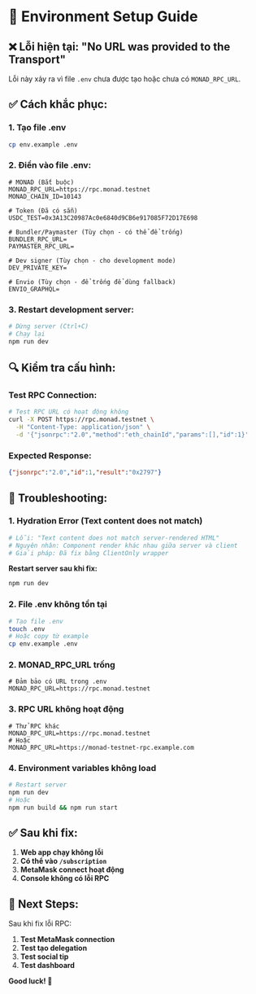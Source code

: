 # 🔧 Environment Setup Guide

## ❌ Lỗi hiện tại: "No URL was provided to the Transport"

Lỗi này xảy ra vì file `.env` chưa được tạo hoặc chưa có `MONAD_RPC_URL`.

## ✅ Cách khắc phục:

### 1. Tạo file .env
```bash
cp env.example .env
```

### 2. Điền vào file .env:
```env
# MONAD (Bắt buộc)
MONAD_RPC_URL=https://rpc.monad.testnet
MONAD_CHAIN_ID=10143

# Token (Đã có sẵn)
USDC_TEST=0x3A13C20987Ac0e6840d9CB6e917085F72D17E698

# Bundler/Paymaster (Tùy chọn - có thể để trống)
BUNDLER_RPC_URL=
PAYMASTER_RPC_URL=

# Dev signer (Tùy chọn - cho development mode)
DEV_PRIVATE_KEY=

# Envio (Tùy chọn - để trống để dùng fallback)
ENVIO_GRAPHQL=
```

### 3. Restart development server:
```bash
# Dừng server (Ctrl+C)
# Chạy lại
npm run dev
```

## 🔍 Kiểm tra cấu hình:

### Test RPC Connection:
```bash
# Test RPC URL có hoạt động không
curl -X POST https://rpc.monad.testnet \
  -H "Content-Type: application/json" \
  -d '{"jsonrpc":"2.0","method":"eth_chainId","params":[],"id":1}'
```

### Expected Response:
```json
{"jsonrpc":"2.0","id":1,"result":"0x2797"}
```

## 🚨 Troubleshooting:

### 1. **Hydration Error (Text content does not match)**
```bash
# Lỗi: "Text content does not match server-rendered HTML"
# Nguyên nhân: Component render khác nhau giữa server và client
# Giải pháp: Đã fix bằng ClientOnly wrapper
```
**Restart server sau khi fix:**
```bash
npm run dev
```

### 2. **File .env không tồn tại**
```bash
# Tạo file .env
touch .env
# Hoặc copy từ example
cp env.example .env
```

### 2. **MONAD_RPC_URL trống**
```env
# Đảm bảo có URL trong .env
MONAD_RPC_URL=https://rpc.monad.testnet
```

### 3. **RPC URL không hoạt động**
```env
# Thử RPC khác
MONAD_RPC_URL=https://rpc.monad.testnet
# Hoặc
MONAD_RPC_URL=https://monad-testnet-rpc.example.com
```

### 4. **Environment variables không load**
```bash
# Restart server
npm run dev
# Hoặc
npm run build && npm run start
```

## ✅ Sau khi fix:

1. **Web app chạy không lỗi**
2. **Có thể vào `/subscription`**
3. **MetaMask connect hoạt động**
4. **Console không có lỗi RPC**

## 🎯 Next Steps:

Sau khi fix lỗi RPC:
1. **Test MetaMask connection**
2. **Test tạo delegation**
3. **Test social tip**
4. **Test dashboard**

**Good luck! 🚀**
